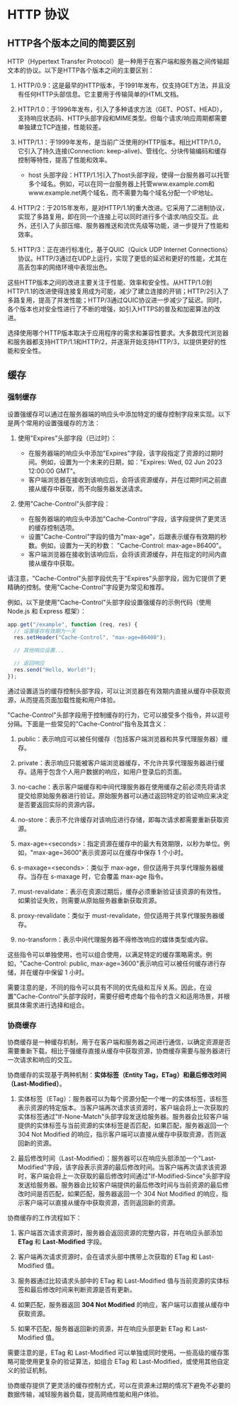 # HTTP 协议

## HTTP各个版本之间的简要区别
HTTP（Hypertext Transfer Protocol）是一种用于在客户端和服务器之间传输超文本的协议。以下是HTTP各个版本之间的主要区别：

1. HTTP/0.9：这是最早的HTTP版本，于1991年发布，仅支持GET方法，并且没有任何HTTP头部信息。它主要用于传输简单的HTML文档。

2. HTTP/1.0：于1996年发布，引入了多种请求方法（GET、POST、HEAD），支持响应状态码、HTTP头部字段和MIME类型。但每个请求/响应周期都需要单独建立TCP连接，性能较差。

3. HTTP/1.1：于1999年发布，是当前广泛使用的HTTP版本。相比HTTP/1.0，它引入了持久连接(Connection: keep-alive)、管线化、分块传输编码和缓存控制等特性，提高了性能和效率。
   - host 头部字段：HTTP/1.1引入了host头部字段，使得一台服务器可以托管多个域名。例如，可以在同一台服务器上托管www.example.com和www.example.net两个域名，而不需要为每个域名分配一个IP地址。

4. HTTP/2：于2015年发布，是对HTTP/1.1的重大改进。它采用了二进制协议，实现了多路复用，即在同一个连接上可以同时进行多个请求/响应交互。此外，还引入了头部压缩、服务器推送和流优先级等功能，进一步提升了性能和效率。

5. HTTP/3：正在进行标准化，基于QUIC（Quick UDP Internet Connections）协议。HTTP/3通过在UDP上运行，实现了更低的延迟和更好的性能，尤其在高丢包率的网络环境中表现出色。

这些HTTP版本之间的改进主要关注于性能、效率和安全性。从HTTP/1.0到HTTP/1.1的改进使得连接复用成为可能，减少了建立连接的开销；HTTP/2引入了多路复用，提高了并发性能；HTTP/3通过QUIC协议进一步减少了延迟。同时，各个版本也对安全性进行了不断的增强，如引入HTTPS的普及和加密算法的改进。

选择使用哪个HTTP版本取决于应用程序的需求和兼容性要求。大多数现代浏览器和服务器都支持HTTP/1.1和HTTP/2，并逐渐开始支持HTTP/3，以提供更好的性能和安全性。


## 缓存

### 强制缓存

设置强缓存可以通过在服务器端的响应头中添加特定的缓存控制字段来实现。以下是两个常用的设置强缓存的方法：

1. 使用"Expires"头部字段（已过时）：

   - 在服务器端的响应头中添加"Expires"字段，该字段指定了资源的过期时间。例如，设置为一个未来的日期，如："Expires: Wed, 02 Jun 2023 12:00:00 GMT"。
   - 客户端浏览器在接收到该响应后，会将该资源缓存，并在过期时间之前直接从缓存中获取，而不向服务器发送请求。

2. 使用"Cache-Control"头部字段：
   - 在服务器端的响应头中添加"Cache-Control"字段，该字段提供了更灵活的缓存控制选项。
   - 设置"Cache-Control"字段的值为"max-age"，后跟表示缓存有效期的秒数。例如，设置为一天的秒数： "Cache-Control: max-age=86400"。
   - 客户端浏览器在接收到该响应后，会将该资源缓存，并在指定的时间内直接从缓存中获取。

请注意，"Cache-Control"头部字段优先于"Expires"头部字段，因为它提供了更精确的控制。使用"Cache-Control"字段更为常见和推荐。

例如，以下是使用"Cache-Control"头部字段设置强缓存的示例代码（使用 Node.js 和 Express 框架）：

```javascript
app.get("/example", function (req, res) {
  // 设置缓存有效期为一天
  res.setHeader("Cache-Control", "max-age=86400");

  // 其他响应设置...

  // 返回响应
  res.send("Hello, World!");
});
```

通过设置适当的缓存控制头部字段，可以让浏览器在有效期内直接从缓存中获取资源，从而提高页面加载性能和用户体验。

"Cache-Control"头部字段用于控制缓存的行为，它可以接受多个指令，并以逗号分隔。下面是一些常见的"Cache-Control"指令及其含义：

1. public：表示响应可以被任何缓存（包括客户端浏览器和共享代理服务器）缓存。

2. private：表示响应只能被客户端浏览器缓存，不允许共享代理服务器进行缓存。适用于包含个人用户数据的响应，如用户登录后的页面。

3. no-cache：表示客户端缓存和中间代理服务器在使用缓存之前必须先将请求提交给原始服务器进行验证。原始服务器可以通过返回特定的验证响应来决定是否要返回实际的资源内容。

4. no-store：表示不允许缓存对该响应进行存储，即每次请求都需要重新获取资源。

5. max-age=\<seconds\>：指定资源在缓存中的最大有效期限，以秒为单位。例如，"max-age=3600"表示资源可以在缓存中保存 1 个小时。

6. s-maxage=<seconds\>：类似于 max-age，但仅适用于共享代理服务器缓存。当存在 s-maxage 时，它会覆盖 max-age 指令。

7. must-revalidate：表示在资源过期后，缓存必须重新验证该资源的有效性。如果验证失败，则需要从原始服务器重新获取资源。

8. proxy-revalidate：类似于 must-revalidate，但仅适用于共享代理服务器缓存。

9. no-transform：表示中间代理服务器不得修改响应的媒体类型或内容。

这些指令可以单独使用，也可以组合使用，以满足特定的缓存策略需求。例如，"Cache-Control: public, max-age=3600"表示响应可以被任何缓存进行存储，并在缓存中保留 1 小时。

需要注意的是，不同的指令可以具有不同的优先级和互斥关系。因此，在设置"Cache-Control"头部字段时，需要仔细考虑每个指令的含义和适用场景，并根据具体需求进行选择和组合。

### 协商缓存

协商缓存是一种缓存机制，用于在客户端和服务器之间进行通信，以确定资源是否需要重新下载。相比于强缓存直接从缓存中获取资源，协商缓存需要与服务器进行一次请求和响应的交互。

协商缓存的实现基于两种机制：**实体标签（Entity Tag，ETag）**和**最后修改时间（Last-Modified）**。

1. 实体标签（ETag）：服务器可以为每个资源分配一个唯一的实体标签，该标签表示资源的特定版本。当客户端再次请求该资源时，客户端会将上一次获取的实体标签通过"If-None-Match"头部字段发送给服务器。服务器会比较客户端提供的实体标签与当前资源的实体标签是否匹配，如果匹配，服务器返回一个 304 Not Modified 的响应，指示客户端可以直接从缓存中获取资源，否则返回新的资源。

2. 最后修改时间（Last-Modified）：服务器可以在响应头部添加一个"Last-Modified"字段，该字段表示资源的最后修改时间。当客户端再次请求该资源时，客户端会将上一次获取的最后修改时间通过"If-Modified-Since"头部字段发送给服务器。服务器会比较客户端提供的最后修改时间与当前资源的最后修改时间是否匹配，如果匹配，服务器返回一个 304 Not Modified 的响应，指示客户端可以直接从缓存中获取资源，否则返回新的资源。

协商缓存的工作流程如下：

1. 客户端首次请求资源时，服务器会返回资源的完整内容，并在响应头部添加 **ETag** 和 **Last-Modified** 字段。

2. 客户端再次请求资源时，会在请求头部中携带上次获取的 ETag 和 Last-Modified 值。

3. 服务器通过比较请求头部中的 ETag 和 Last-Modified 值与当前资源的实体标签和最后修改时间来判断资源是否有更新。

4. 如果匹配，服务器返回 **304 Not Modified** 的响应，客户端可以直接从缓存中获取资源。

5. 如果不匹配，服务器返回新的资源，并在响应头部更新 ETag 和 Last-Modified 值。

需要注意的是，ETag 和 Last-Modified 可以单独或同时使用。一些高级的缓存策略可能使用更复杂的验证算法，如组合 ETag 和 Last-Modified，或使用其他自定义的验证机制。

协商缓存提供了更灵活的缓存控制方式，可以在资源未过期的情况下避免不必要的数据传输，减轻服务器负载，提高网络性能和用户体验。
